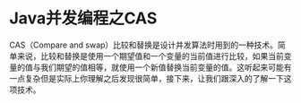 # Java并发编程之CAS
CAS（Compare and swap）比较和替换是设计并发算法时用到的一种技术。简单来说，比较和替换是使用一个期望值和一个变量的当前值进行比较，如果当前变量的值与我们期望的值相等，就使用一个新值替换当前变量的值。这听起来可能有一点复杂但是实际上你理解之后发现很简单，接下来，让我们跟深入的了解一下这项技术。
